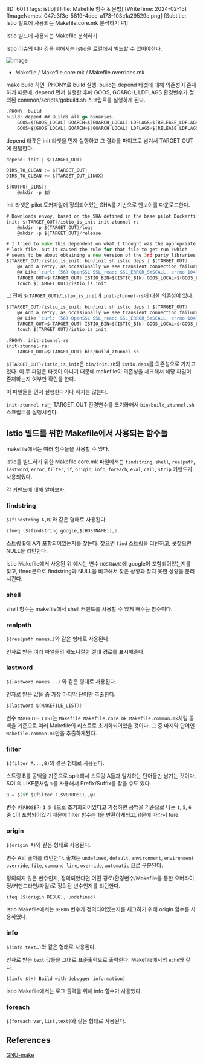 [ID: 60]
[Tags: istio]
[Title: Makefile 함수 & 문법]
[WriteTime: 2024-02-15]
[ImageNames: 047c3f3e-5819-4dcc-a173-103c1a29529c.png]
[Subtitle: Istio 빌드에 사용되는 Makefile.core.mk 분석하기 #1]

Istio 빌드에 사용되는 Makefile 분석하기

Istio 이슈의 디버깅을 위해서는 Istio을 로컬에서 빌드할 수 있어야한다. 

![image](https://res.craft.do/user/full/6deb5b3a-d995-5f97-e85b-e7c3c5f9702a/doc/5B311BC3-D20D-42AD-AC1E-4B1371189BD4/A9FE460F-F894-4A66-9687-B2EEEED4A68F_2/2AdcbC6y7yrvIo4H617BafXIlijpS1Qw1cSN59cH4tEz/Image.png)


- Makefile / Makefile.core.mk / Makefile.overrides.mk

make build 하면 .PHONY로 build 실행. build는 depend 타겟에 대해 의존성이 존재하기 때문에, depend 먼저 실행한 후에 GOOS, GOARCH, LDFLAGS 환경변수가 정의된 common/scripts/gobuild.sh 스크립트를 실행하게 된다.

```go
.PHONY: build
build: depend ## Builds all go binaries.
	GOOS=$(GOOS_LOCAL) GOARCH=$(GOARCH_LOCAL) LDFLAGS=$(RELEASE_LDFLAGS) common/scripts/gobuild.sh $(TARGET_OUT)/ -tags=$(STANDARD_TAGS) $(STANDARD_BINARIES)
	GOOS=$(GOOS_LOCAL) GOARCH=$(GOARCH_LOCAL) LDFLAGS=$(RELEASE_LDFLAGS) common/scripts/gobuild.sh $(TARGET_OUT)/ -tags=$(AGENT_TAGS) $(AGENT_BINARIES)
```


depend 타켓은 init 타겟을 먼저 실행하고 그 결과를 파이프로 넘겨서 TARGET_OUT에 전달한다.

```go
depend: init | $(TARGET_OUT)

DIRS_TO_CLEAN := $(TARGET_OUT)
DIRS_TO_CLEAN += $(TARGET_OUT_LINUX)

$(OUTPUT_DIRS):
	@mkdir -p $@
```


init 타겟은 pilot 도커파일에 정의되어있는 SHA를 기반으로 엔보이를 다운로드한다.

```go
# Downloads envoy, based on the SHA defined in the base pilot Dockerfile
init: $(TARGET_OUT)/istio_is_init init-ztunnel-rs
	@mkdir -p ${TARGET_OUT}/logs
	@mkdir -p ${TARGET_OUT}/release

# I tried to make this dependent on what I thought was the appropriate
# lock file, but it caused the rule for that file to get run (which
# seems to be about obtaining a new version of the 3rd party libraries).
$(TARGET_OUT)/istio_is_init: bin/init.sh istio.deps | $(TARGET_OUT)
	@# Add a retry, as occasionally we see transient connection failures to GCS
	@# Like `curl: (56) OpenSSL SSL_read: SSL_ERROR_SYSCALL, errno 104`
	TARGET_OUT=$(TARGET_OUT) ISTIO_BIN=$(ISTIO_BIN) GOOS_LOCAL=$(GOOS_LOCAL) bin/retry.sh SSL_ERROR_SYSCALL bin/init.sh
	touch $(TARGET_OUT)/istio_is_init
```


그 전에 `$(TARGET_OUT)/istio_is_init`과 `init-ztunnel-rs`에 대한 의존성이 있다.

```go
$(TARGET_OUT)/istio_is_init: bin/init.sh istio.deps | $(TARGET_OUT)
	@# Add a retry, as occasionally we see transient connection failures to GCS
	@# Like `curl: (56) OpenSSL SSL_read: SSL_ERROR_SYSCALL, errno 104`
	TARGET_OUT=$(TARGET_OUT) ISTIO_BIN=$(ISTIO_BIN) GOOS_LOCAL=$(GOOS_LOCAL) bin/retry.sh SSL_ERROR_SYSCALL bin/init.sh
	touch $(TARGET_OUT)/istio_is_init
```


```go
.PHONY: init-ztunnel-rs
init-ztunnel-rs:
	TARGET_OUT=$(TARGET_OUT) bin/build_ztunnel.sh
```


`$(TARGET_OUT)/istio_is_init`은 `bin/init.sh`와 `istio.deps`를 의존성으로 가지고있다. 이 두 파일은 타겟이 아니기 때문에 makefile이 의존성을 체크해서 해당 파일이 존재하는지 여부만 확인을 한다.

이 파일들을 먼저 실행한다거나 하지는 않는다. 

`init-ztunnel-rs`는 TARGET_OUT 환경변수를 초기화해서 `bin/build_ztunnel.sh` 스크립트를 실행시킨다.

## Istio 빌드를 위한 Makefile에서 사용되는 함수들


makefile에서는 여러 함수들을 사용할 수 있다.

istio를 빌드하기 위한 Makefile.core.mk 파일에서는 `findstring`, `shell`, `realpath`, `lastword`, `error`, `filter`, `if`, `origin`, `info`, `foreach`, `eval`, `call`, `strip` 커맨드가 사용되었다.

각 커맨드에 대해 알아보자.

### findstring


`$(findstring A,B)`와 같은 형태로 사용된다.

```go
ifneq ($(findstring google,$(HOSTNAME)),)
```


스트링 B에 A가 포함되어있는지를 찾는다. 찾으면 `find` 스트링을 리턴하고, 못찾으면 NULL을 리턴한다.

Istio Makefile에서 사용된 위 예시는 변수 `HOSTNAME`에 google이 포함되어있는지를 찾고, ifneq문으로 findstring과 NULL을 비교해서 찾은 상황과 찾지 못한 상황을 분리시킨다.

###  shell


shell 함수는 makefile에서 shell 커맨드를 사용할 수 있게 해주는 함수이다.

### realpath


`$(realpath names…)`와 같은 형태로 사용된다.

인자로 받은 여러 파일들의 캐노니컬한 절대 경로를 표시해준다.

### lastword


`$(lastword names...)` 와 같은 형대로 사용된다.

인자로 받은 값들 중 가장 마지막 단어만 추출한다.

```go
$(lastword $(MAKEFILE_LIST))
```


변수 `MAKEFILE_LIST`는 `Makefile Makefile.core.mk Makefile.common.mk`처럼 공백을 기준으로 여러 Makefile의 리스트로 초기화되어있을 것이다. 그 중 마지막 단어인 `Makefile.common.mk`만을 추출하게된다.

### filter


`$(filter A...,B)`와 같은 형태로 사용된다.

스트링 B를 공백을 기준으로 split해서 스트링 A들과 일치하는 단어들만 남기는 것이다. SQL의 LIKE문처럼 `%`를 사용해서 Prefix/Suffix를 찾을 수도 있다.

```go
Q = $(if $(filter 1,$VERBOSE),,@)
```


변수 `VERBOSE`가 `1 5 6`으로 초기화되어있다고 가정하면 공백을 기준으로 나눈 `1`, `5`, `6` 중 `1`이 포함되어있기 때문에 filter 함수는 1을 반환하게되고, if문에 따라서 ture

### origin


`$(origin A)`와 같은 형태로 사용된다.

변수 A의 출처를 리턴한다. 출처는 `undefined`, `default`, `environment`, `environment override`, `file`, `command line`, `override`, `automatic` 으로 구분된다.

정의되지 않은 변수인지, 정의되었다면 어떤 경로(환경변수/Makefile을 통한 오버라이딩/커맨드라인/파일)로 정의된 변수인지를 리턴한다.

```go
ifeq ($(origin DEBUG), undefined)
```


Istio Makefile에서는 `DEBUG` 변수가 정의되어있는지를 체크하기 위해 origin 함수를 사용하였다.

### info


`$(info text…)`와 같은 형태로 사용된다.

인자로 받은 `text` 값들을 그대로 표준출력으로 출력한다. Makefile에서의 `echo`와 같다.

```go
$(info $(H) Build with debugger information)
```


Istio Makefile에서는 로그 출력을 위해 info 함수가 사용했다.

### foreach


`$(foreach var,list,text)`와 같은 형태로 사용된다.

## References


[GNU-make](https://www.gnu.org/software/make/manual/make.html)
